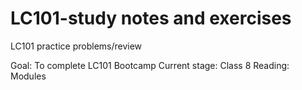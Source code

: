 # LC101-study notes and exercises
LC101 practice problems/review

Goal: To complete LC101 Bootcamp
Current stage: Class 8 Reading: Modules
